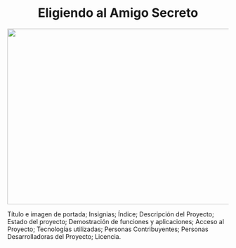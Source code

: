 <h1 align="center"> Eligiendo al Amigo Secreto </h1>
<div align="center">
<img src="https://media.istockphoto.com/id/1371940128/es/foto/amigos-multirraciales-tomando-selfies-de-grupos-grandes-sonriendo-a-la-c%C3%A1mara-j%C3%B3venes-que-se.jpg?s=2048x2048&w=is&k=20&c=6fK9weI3nC9tJkLpqknU5d2g3Nz4FhuyXYamxuPC0-o=" width="600px" height="400px" />
</div>

Título e imagen de portada;
Insignias;
Índice;
Descripción del Proyecto;
Estado del proyecto;
Demostración de funciones y aplicaciones;
Acceso al Proyecto;
Tecnologías utilizadas;
Personas Contribuyentes;
Personas Desarrolladoras del Proyecto;
Licencia.
